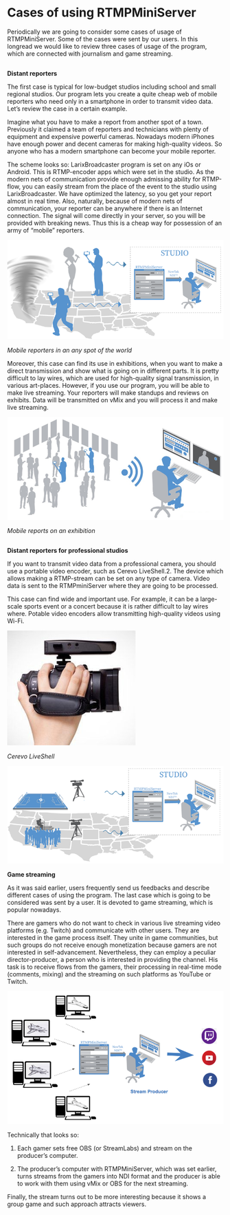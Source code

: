 **Cases of using RTMPMiniServer**
==

Periodically we are going to consider some cases of usage of RTMPMiniServer. Some of the cases were sent by our users. In this longread we would like to review three cases of usage of the program, which are connected with journalism and game streaming.
##

**Distant reporters**

The first case is typical for low-budget studios including school and small regional studios. Our program lets you create a quite cheap web of mobile reporters who need only in a smartphone in order to transmit video data. Let’s review the case in a certain example.

Imagine what you have to make a report from another spot of a town. Previously it claimed a team of reporters and technicians with plenty of equipment and expensive powerful cameras. Nowadays modern iPhones have enough power and decent cameras for making high-quality videos. So anyone who has a modern smartphone can become your mobile reporter.

The scheme looks so: LarixBroadcaster program is set on any iOs or Android. This is RTMP-encoder apps which were set in the studio. As the modern nets of communication provide enough admissing ability for RTMP-flow, you can easily stream from the place of the event to the studio using LarixBroadcaster. We have optimized the latency, so you get your report almost in real time. Also, naturally, because of modern nets of communication, your reporter can be anywhere if there is an Internet connection. The signal will come directly in your server, so you will be provided with breaking news. Thus this is a cheap way for possession of an army of “mobile” reporters.

![](w8.png)

*Mobile reporters in an any spot of the world*

Moreover, this case can find its use in exhibitions, when you want to make a direct transmission and show what is going on in different parts. It is pretty difficult to lay wires, which are used for high-quality signal transmission, in various art-places. However, if you use our program, you will be able to make live streaming. Your reporters will make standups and reviews on exhibits. Data will be transmitted on vMix and you will process it and make live streaming.

![](w9.png)

*Mobile reports on an exhibition*

##

**Distant reporters for professional studios**

If you want to transmit video data from a professional camera, you should use a portable video encoder, such as Cerevo LiveShell.2. The device which allows making a RTMP-stream can be set on any type of camera. Video data is sent to the RTMPminiServer where they are going to be processed.

This case can find wide and important use. For example, it can be a large-scale sports event or a concert because it is rather difficult to lay wires where. Potable video encoders allow transmitting high-quality videos using Wi-Fi.

![](w10.jpg)

*Cerevo LiveShell*

![](w11.png)

**Game streaming**

As it was said earlier, users frequently send us feedbacks and describe different cases of using the program. The last case which is going to be considered was sent by a user. It is devoted to game streaming, which is popular nowadays.

There are gamers who do not want to check in various live streaming video platforms (e.g. Twitch) and communicate with other users. They are interested in the game process itself. They unite in game communities, but such groups do not receive enough monetization because gamers are not interested in self-advancement. Nevertheless, they can employ a peculiar director-producer, a person who is interested in providing the channel. His task is to receive flows from the gamers, their processing in real-time mode (comments, mixing) and the streaming on such platforms as YouTube or Twitch.

![](w12.png)

Technically that looks so:

1. Each gamer sets free OBS (or StreamLabs) and stream on the producer’s computer.

2. The producer’s computer with RTMPMiniServer, which was set earlier, turns streams from the gamers into NDI format and the producer is able to work with them using vMix or OBS for the next streaming.

Finally, the stream turns out to be more interesting because it shows a group game and such approach attracts viewers.

